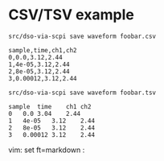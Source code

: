 # CSV/TSV example

```
src/dso-via-scpi save waveform foobar.csv
```

```
sample,time,ch1,ch2
0,0.0,3.12,2.44
1,4e-05,3.12,2.44
2,8e-05,3.12,2.44
3,0.00012,3.12,2.44
```

```
src/dso-via-scpi save waveform foobar.tsv
```

```
sample	time	ch1	ch2
0	0.0	3.04	2.44
1	4e-05	3.12	2.44
2	8e-05	3.12	2.44
3	0.00012	3.12	2.44
```

vim: set ft=markdown :


